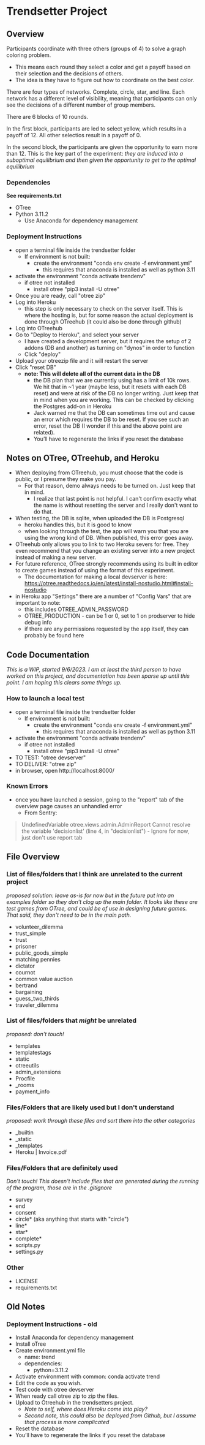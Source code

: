 # Trendsetter Project

## Overview
Participants coordinate with three others (groups of 4) to solve a graph coloring problem.
- This means each round they select a color and get a payoff based on their selection and the decisions of others.
- The idea is they have to figure out how to coordinate on the best color.

There are four types of networks. Complete, circle, star, and line. Each network has a different level of visibility, meaning that participants can only see the decisions of a different number of group members.

There are 6 blocks of 10 rounds. 

In the first block, participants are led to select yellow, which results in a payoff of 12. All other selectios result in a payoff of 0.

In the second block, the participants are given the opportunity to earn more than 12. This is the key part of the experiment: *they are induced into a suboptimal equilibrium and then given the opportunity to get to the optimal equilibrium*

### Dependencies

**See requirements.txt**

- OTree
- Python 3.11.2
	- Use Anaconda for dependency management

### Deployment Instructions

- open a terminal file inside the trendsetter folder
	- If environment is not built:
		- create the environment "conda env create -f environment.yml"
			- this requires that anaconda is installed as well as python 3.11
- activate the environment "conda activate trendenv"
	- if otree not installed
		- install otree "pip3 install -U otree"
- Once you are ready, call "otree zip"
- Log into Heroku
	- this step is only necessary to check on the server itself. This is where the hosting is, but for some reason the actual deployment is done through OTreehub (it could also be done through github)
- Log into OTreehub
- Go to "Deploy to Heroku", and select your server
	- I have created a development server, but it requires the setup of 2 addons (DB and another) as turning on "dynos" in order to function
	- Click "deploy"
- Upload your otreezip file and it will restart the server
- Click "reset DB"
	- **note: This will delete all of the current data in the DB**
		- the DB plan that we are currently using has a limit of 10k rows. We hit that in ~1 year (maybe less, but it resets with each DB reset) and were at risk of the DB no longer writing. Just keep that in mind when you are working. This can be checked by clicking the Postgres add-on in Heroku
		- Jack warned me that the DB can sometimes time out and cause an error which requires the DB to be reset. If you see such an error, reset the DB (I wonder if this and the above point are related).
		- You’ll have to regenerate the links if you reset the database

## Notes on OTree, OTreehub, and Heroku

- When deploying from OTreehub, you must choose that the code is public, or I presume they make you pay.
	- For that reason, demo always needs to be turned on. Just keep that in mind.
		- I realize that last point is not helpful. I can't confirm exactly what the name is without resetting the server and I really don't want to do that.
- When testing, the DB is sqlite, when uploaded the DB is Postgresql
	- heroku handles this, but it is good to know
	- when looking through the test, the app will warn you that you are using the wrong kind of DB. When published, this error goes away.
- OTreehub only allows you to link to two Heroku severs for free. They even recommend that you change an existing server into a new project instead of making a new server.
- For future reference, OTree strongly recommends using its built in editor to create games instead of using the format of this experiment.
	- The documentation for making a local devserver is here: https://otree.readthedocs.io/en/latest/install-nostudio.html#install-nostudio
- in Heroku app "Settings" there are a number of "Config Vars" that are important to note:
	- this includes OTREE_ADMIN_PASSWORD
	- OTREE_PRODUCTION - can be 1 or 0, set to 1 on prodserver to hide debug info
	- if there are any permissions requested by the app itself, they can probably be found here

## Code Documentation
*This is a WIP, started 9/6/2023. I am at least the third person to have worked on this project, and documentation has been sparse up until this point. I am hoping this clears some things up.*

### How to launch a local test
- open a terminal file inside the trendsetter folder
	- If environment is not built:
		- create the environment "conda env create -f environment.yml"
			- this requires that anaconda is installed as well as python 3.11
- activate the environment "conda activate trendenv"
	- if otree not installed
		- install otree "pip3 install -U otree"
- TO TEST: "otree devserver"
- TO DELIVER: "otree zip"
- in browser, open http://localhost:8000/

### Known Errors
- once you have launched a session, going to the "report" tab of the overview page causes an unhandled error
	- From Sentry:
> UndefinedVariable
> otree.views.admin.AdminReport
> Cannot resolve the variable 'decisionlist' (line 4, in "decisionlist")
 	- Ignore for now, just don't use report tab

## File Overview

### List of files/folders that I think are unrelated to the current project
*proposed solution: leave as-is for now but in the future put into an examples folder so they don't clog up the main folder. It looks like these are test games from OTree, and could be of use in designing future games. That said, they don't need to be in the main path.*
- volunteer_dilemma
- trust_simple
- trust
- prisoner
- public_goods_simple
- matching pennies
- dictator
- cournot
- common value auction
- bertrand
- bargaining
- guess_two_thirds
- traveler_dilemma

### List of files/folders that *might* be unrelated
*proposed: don't touch!*
- templates
- templatestags
- static
- otreeutils
- admin_extensions
- Procfile
- \_rooms
- payment_info

### Files/Folders that are likely used but I don't understand
*proposed: work through these files and sort them into the other categories*
- \_builtin
- \_static
- \_templates
- Heroku | Invoice.pdf

### Files/Folders that are definitely used
*Don't touch! This doesn't include files that are generated during the running of the program, those are in the .gitignore*
- survey
- end
- consent
- circle* (aka anything that starts with "circle")
- line*
- star*
- complete*
- scripts.py
- settings.py

### Other
- LICENSE
- requirements.txt

## Old Notes

### Deployment Instructions - old

- Install Anaconda for dependency management
- Install oTree
- Create environment.yml file
	- name: trend
	- dependencies:
		- python=3.11.2
- Activate environment with common: conda activate trend
- Edit the code as you wish.
- Test code with otree devserver
- When ready call otree zip to zip the files.
- Upload to Otreehub in the trendsetters project.
	- *Note to self, where does Heroku come into play?*
	- *Second note, this could also be deployed from Github, but I assume that process is more complicated*
- Reset the database
- You’ll have to regenerate the links if you reset the database